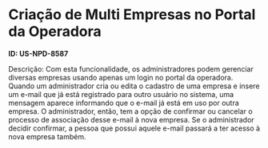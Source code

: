 # Criação de Multi Empresas no Portal da Operadora

**ID: US-NPD-8587**

Descrição: Com esta funcionalidade, os administradores podem gerenciar diversas empresas usando apenas um login no portal da operadora. Quando um administrador cria ou edita o cadastro de uma empresa e insere um e-mail que já está registrado para outro usuário no sistema, uma mensagem aparece informando que o e-mail já está em uso por outra empresa. O administrador, então, tem a opção de confirmar ou cancelar o processo de associação desse e-mail à nova empresa. Se o administrador decidir confirmar, a pessoa que possui aquele e-mail passará a ter acesso à nova empresa também.